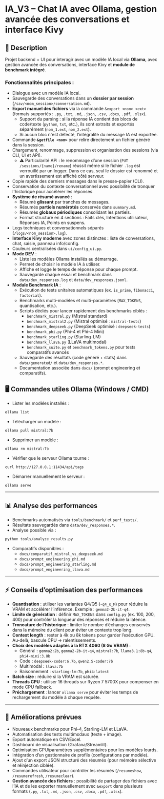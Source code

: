 # IA_V3 – Chat IA avec Ollama, gestion avancée des conversations et interface Kivy

## 📌 Description

Projet backend + UI pour interagir avec un modèle IA local via **Ollama**, avec gestion avancée des conversations, interface Kivy et **module de benchmark intégré**.

### Fonctionnalités principales :

* Dialogue avec un modèle IA local.
* Sauvegarde des conversations dans un **dossier par session** (`/sav/<nom_session>/conversation.md`).
* **Export manuel des fichiers** via la commande `&export <nom> <ext>` (formats supportés : `.py`, `.txt`, `.md`, `.json`, `.csv`, `.docx`, `.pdf`, `.xlsx`).
  * Support du parsing : si la réponse IA contient des blocs de code/texte (`python`, `txt`, etc.), ils sont extraits et exportés séparément (`nom_1.ext`, `nom_2.ext`).
  * Si aucun bloc n'est détecté, l’intégralité du message IA est exportée.
* Commande **`&getfile <nom>`** pour relire directement un fichier généré dans la session.
* Chargement, renommage, suppression et organisation des sessions (via CLI, UI et API).
  * ⚠️ Particularité API : le renommage d’une session (`PUT /sessions/{name}/rename`) réussit même si le fichier `.log` est verrouillé par un logger. Dans ce cas, seul le dossier est renommé et un avertissement est affiché côté serveur.
* Copie rapide des derniers messages dans le presse-papier (CLI).
* Conservation du contexte conversationnel avec possibilité de tronquer l'historique pour accélérer les réponses.
* **Système de résumé avancé** :
  * Résumé **glissant** par tranches de messages.
  * Résumés **partiels numérotés** conservés dans `summary.md`.
  * Résumés **globaux périodiques** consolidant les partiels.
  * Format structuré en 4 sections : Faits clés, Intentions utilisateur, Réponses IA, Points en suspens.
* Logs techniques et conversationnels séparés (`/logs/<nom_session>.log`).
* **Interface Kivy moderne** avec zones distinctes : liste de conversations, chat, saisie, panneau info/config.
* Couleurs centralisées dans `ui/config_ui.py`.
* **Mode DEV** :
  * Liste les modèles Ollama installés au démarrage.
  * Permet de choisir le modèle IA à utiliser.
  * Affiche et logge le temps de réponse pour chaque prompt.
  * Sauvegarde chaque essai et benchmark dans `data/dev_responses.log` et `data/dev_responses.jsonl`.
* **Module Benchmark IA** :
  * Exécution de tests unitaires automatiques (ex. `is_prime`, `fibonacci`, `factorial`).
  * Benchmarks multi-modèles et multi-paramètres (`MAX_TOKENS`, quantisation, etc.).
  * Scripts dédiés pour lancer rapidement des benchmarks ciblés :
    * `benchmark_mistral.py` (Mistral standard)
    * `benchmark_mistral2.py` (Mistral optimisé : `mistral-tests`)
    * `benchmark_deepseek.py` (DeepSeek optimisé : `deepseek-tests`)
    * `benchmark_phi.py` (Phi-4 et Phi-4 Mini)
    * `benchmark_starling.py` (Starling-LM)
    * `benchmark_llava.py` (LLaVA multimodal)
    * `benchmark_suite.py` et `benchmark_tokens.py` pour tests comparatifs avancés
  * Sauvegarde des résultats (code généré + stats) dans `data/generated/` et `data/dev_responses.*`.
  * Documentation associée dans `docs/` (prompt engineering et comparatifs).

## 🖥️ Commandes utiles Ollama (Windows / CMD)

* Lister les modèles installés :

```bash
ollama list
```

* Télécharger un modèle :

```bash
ollama pull mistral:7b
```

* Supprimer un modèle :

```bash
ollama rm mistral:7b
```

* Vérifier que le serveur Ollama tourne :

```bash
curl http://127.0.0.1:11434/api/tags
```

* Démarrer manuellement le serveur :

```bash
ollama serve
```

---

## 📊 Analyse des performances

* Benchmarks automatisés via `tools/benchmark/` et `perf_tests/`.
* Résultats sauvegardés dans `data/dev_responses.*`.
* Analyse possible via :

```bash
python tools/analyze_results.py
```

* Comparatifs disponibles :
  * `docs/comparatif_mistral_vs_deepseek.md`
  * `docs/prompt_engineering_phi.md`
  * `docs/prompt_engineering_starling.md`
  * `docs/prompt_engineering_llava.md`

---

## ⚡ Conseils d’optimisation des performances

* **Quantisation** : utiliser les variantes Q4/Q5 (`-q4_K_M`) pour réduire la VRAM et accélérer l’inférence. Exemple : `gemma2-2b-it-q4`.
* **Limite de génération** : définir `MAX_TOKENS` dans `config.py` (ex. 100, 200, 400) pour contrôler la longueur des réponses et réduire la latence.
* **Troncature de l’historique** : limiter le nombre d’échanges conservés dans la mémoire du client pour éviter un contexte trop long.
* **Context length** : rester à 4k ou 8k tokens pour garder l’exécution GPU. Au-delà, bascule CPU → ralentissements.
* **Choix des modèles adaptés à la RTX 4060 (8 Go VRAM)** :
  * Général : `gemma2:2b`, `gemma2-2b-it-q4`, `mistral:7b`, `llama3.1:8b-q4`, `phi4-mini:3.8b`
  * Code : `deepseek-coder:6.7b`, `qwen2.5-coder:7b`
  * Multimodal : `llava:7b`
  * Raisonnement : `starling-lm:7b`, `phi4:latest`
* **Batch size** : réduire si la VRAM est saturée.
* **Threads CPU** : utiliser 16 threads sur Ryzen 7 5700X pour compenser en mode CPU fallback.
* **Préchargement** : lancer `ollama serve` pour éviter les temps de rechargement du modèle à chaque requête.

---

## 🔮 Améliorations prévues

* Nouveaux benchmarks pour Phi-4, Starling-LM et LLaVA.
* Automatisation des tests multimodaux (texte + image).
* Export automatique en CSV/Excel.
* Dashboard de visualisation (Grafana/Streamlit).
* Optimisation GPU/paramètres supplémentaires pour les modèles lourds.
* Intégration d’un gestionnaire de profils (configurations par modèle).
* Ajout d’un export JSON structuré des résumés (pour mémoire sélective et réinjection ciblée).
* Commandes utilisateur pour contrôler les résumés (`/resumeshow`, `/resumerefresh`, `/resumeclear`).
* **Gestion avancée des fichiers** : possibilité de partager des fichiers avec l’IA et de les exporter manuellement avec `&export` dans plusieurs formats (`.py`, `.txt`, `.md`, `.json`, `.csv`, `.docx`, `.pdf`, `.xlsx`).

